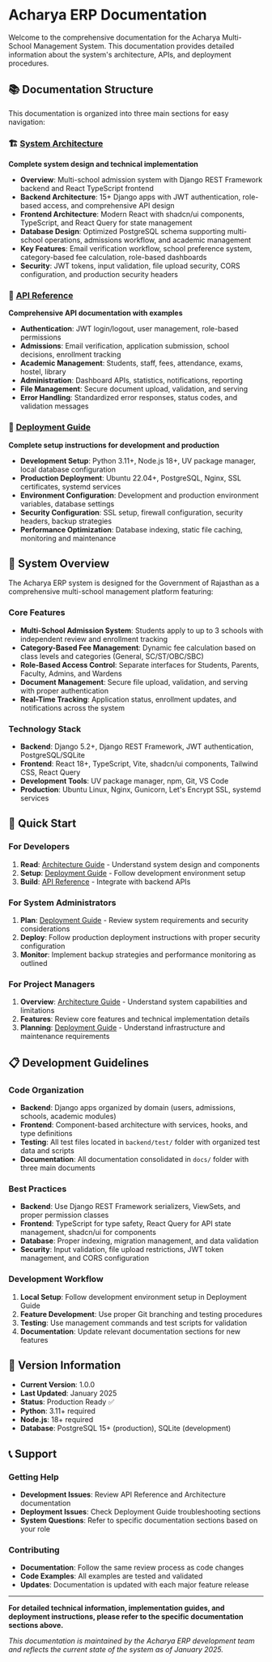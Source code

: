 # Acharya ERP Documentation

Welcome to the comprehensive documentation for the Acharya Multi-School Management System. This documentation provides detailed information about the system's architecture, APIs, and deployment procedures.

## 📚 Documentation Structure

This documentation is organized into three main sections for easy navigation:

### 🏗️ [System Architecture](ARCHITECTURE.md)
**Complete system design and technical implementation**

- **Overview**: Multi-school admission system with Django REST Framework backend and React TypeScript frontend
- **Backend Architecture**: 15+ Django apps with JWT authentication, role-based access, and comprehensive API design
- **Frontend Architecture**: Modern React with shadcn/ui components, TypeScript, and React Query for state management
- **Database Design**: Optimized PostgreSQL schema supporting multi-school operations, admissions workflow, and academic management
- **Key Features**: Email verification workflow, school preference system, category-based fee calculation, role-based dashboards
- **Security**: JWT tokens, input validation, file upload security, CORS configuration, and production security headers

### 🔌 [API Reference](API_REFERENCE.md)
**Comprehensive API documentation with examples**

- **Authentication**: JWT login/logout, user management, role-based permissions
- **Admissions**: Email verification, application submission, school decisions, enrollment tracking
- **Academic Management**: Students, staff, fees, attendance, exams, hostel, library
- **Administration**: Dashboard APIs, statistics, notifications, reporting
- **File Management**: Secure document upload, validation, and serving
- **Error Handling**: Standardized error responses, status codes, and validation messages

### 🚀 [Deployment Guide](DEPLOYMENT.md)
**Complete setup instructions for development and production**

- **Development Setup**: Python 3.11+, Node.js 18+, UV package manager, local database configuration
- **Production Deployment**: Ubuntu 22.04+, PostgreSQL, Nginx, SSL certificates, systemd services
- **Environment Configuration**: Development and production environment variables, database settings
- **Security Configuration**: SSL setup, firewall configuration, security headers, backup strategies
- **Performance Optimization**: Database indexing, static file caching, monitoring and maintenance

## 🎯 System Overview

The Acharya ERP system is designed for the Government of Rajasthan as a comprehensive multi-school management platform featuring:

### Core Features
- **Multi-School Admission System**: Students apply to up to 3 schools with independent review and enrollment tracking
- **Category-Based Fee Management**: Dynamic fee calculation based on class levels and categories (General, SC/ST/OBC/SBC)
- **Role-Based Access Control**: Separate interfaces for Students, Parents, Faculty, Admins, and Wardens
- **Document Management**: Secure file upload, validation, and serving with proper authentication
- **Real-Time Tracking**: Application status, enrollment updates, and notifications across the system

### Technology Stack
- **Backend**: Django 5.2+, Django REST Framework, JWT authentication, PostgreSQL/SQLite
- **Frontend**: React 18+, TypeScript, Vite, shadcn/ui components, Tailwind CSS, React Query
- **Development Tools**: UV package manager, npm, Git, VS Code
- **Production**: Ubuntu Linux, Nginx, Gunicorn, Let's Encrypt SSL, systemd services

## 🚀 Quick Start

### For Developers
1. **Read**: [Architecture Guide](ARCHITECTURE.md) - Understand system design and components
2. **Setup**: [Deployment Guide](DEPLOYMENT.md) - Follow development environment setup
3. **Build**: [API Reference](API_REFERENCE.md) - Integrate with backend APIs

### For System Administrators
1. **Plan**: [Deployment Guide](DEPLOYMENT.md) - Review system requirements and security considerations
2. **Deploy**: Follow production deployment instructions with proper security configuration
3. **Monitor**: Implement backup strategies and performance monitoring as outlined

### For Project Managers
1. **Overview**: [Architecture Guide](ARCHITECTURE.md) - Understand system capabilities and limitations
2. **Features**: Review core features and technical implementation details
3. **Planning**: [Deployment Guide](DEPLOYMENT.md) - Understand infrastructure and maintenance requirements

## 📋 Development Guidelines

### Code Organization
- **Backend**: Django apps organized by domain (users, admissions, schools, academic modules)
- **Frontend**: Component-based architecture with services, hooks, and type definitions
- **Testing**: All test files located in `backend/test/` folder with organized test data and scripts
- **Documentation**: All documentation consolidated in `docs/` folder with three main documents

### Best Practices
- **Backend**: Use Django REST Framework serializers, ViewSets, and proper permission classes
- **Frontend**: TypeScript for type safety, React Query for API state management, shadcn/ui for components
- **Database**: Proper indexing, migration management, and data validation
- **Security**: Input validation, file upload restrictions, JWT token management, and CORS configuration

### Development Workflow
1. **Local Setup**: Follow development environment setup in Deployment Guide
2. **Feature Development**: Use proper Git branching and testing procedures
3. **Testing**: Use management commands and test scripts for validation
4. **Documentation**: Update relevant documentation sections for new features

## 🔄 Version Information

- **Current Version**: 1.0.0
- **Last Updated**: January 2025
- **Status**: Production Ready ✅
- **Python**: 3.11+ required
- **Node.js**: 18+ required
- **Database**: PostgreSQL 15+ (production), SQLite (development)

## 📞 Support

### Getting Help
- **Development Issues**: Review API Reference and Architecture documentation
- **Deployment Issues**: Check Deployment Guide troubleshooting sections
- **System Questions**: Refer to specific documentation sections based on your role

### Contributing
- **Documentation**: Follow the same review process as code changes
- **Code Examples**: All examples are tested and validated
- **Updates**: Documentation is updated with each major feature release

---

**For detailed technical information, implementation guides, and deployment instructions, please refer to the specific documentation sections above.**

*This documentation is maintained by the Acharya ERP development team and reflects the current state of the system as of January 2025.*